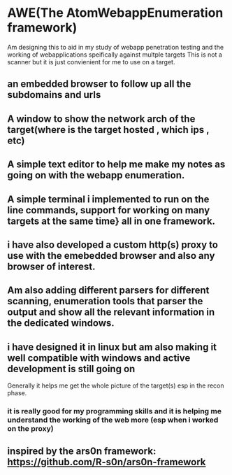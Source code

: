 # AWE(The AtomWebappEnumeration framework)
Am designing this to aid in my study of webapp penetration testing and the working of webapplications speifically against multple targets
This is not a scanner but it is just convienient for me to use on a target.
## an embedded browser to follow up all the subdomains and urls
## A window to show the network arch of the target(where is the target hosted , which ips , etc)
## A simple text editor to help me make my notes as going on with the webapp enumeration.
## A simple terminal i implemented to run on the line commands, support for working on many targets at the same time} all in one framework.
## i have also developed a custom http(s) proxy to use with the emebedded browser and also any browser of interest.
## Am also adding different parsers for different scanning, enumeration tools that parser the output and show all the relevant information in the dedicated windows.
## i have designed it in linux but am also making it well compatible with windows and active development is still going on 
Generally it helps me get the whole picture of the target(s) esp in the recon phase.

### it is really good for my programming skills and it is helping me understand the working of the web more (esp when i worked on the proxy)

## inspired by the ars0n framework: https://github.com/R-s0n/ars0n-framework
